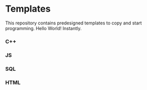 # Templates
This repository contains predesigned templates to copy and start programming. Hello World! Instantly.

### C++
### JS
### SQL
### HTML
